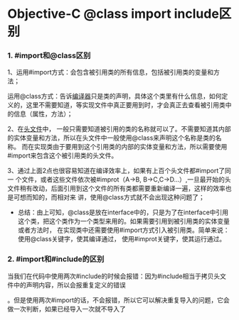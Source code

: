 # Objective-C @class import include区别

### 1. #import和@class区别

1、运用#import方式：会包含被引用类的所有信息，包括被引用类的变量和方法；

  运用@class方式：告诉[编译器](https://so.csdn.net/so/search?q=编译器&spm=1001.2101.3001.7020)只是类的声明，具体这个类里有什么信息，如何定义的，这里不需要知道，等实现文件中真正要用到时，才会真正去查看被引用类中的信息（属性，方法）；

2、在[头文件](https://so.csdn.net/so/search?q=头文件&spm=1001.2101.3001.7020)中， 一般只需要知道被引用的类的名称就可以了。不需要知道其内部的实体变量和方法，所以在头文件中一般使用@class来声明这个名称是类的名称。 而在实现类由于要用到这个引用类的内部的实体变量和方法，所以需要使用#import来包含这个被引用类的头文件。  

3、通过上面2点也很容易知道在编译效率上，如果有上百个头文件都#import了同一 个文件，或者这些文件依次被#improt（A->B, B->C,C->D…）,一旦最开始的头文件稍有改动，后面引用到这个文件的所有类都需要重新编译一遍，这样的效率也是可想而知的，而相对来 讲，使用@class方式就不会出现这种问题了；

 

-  总结：由上可知，@class是放在interface中的，只是为了在interface中引用这个类，把这个类作为一个类型来用的。如果需要引用到被引用类的实体变量或者方法时， 在实现类中还需要使用#import方式引入被引用类。简单来说：使用@class关键字，使其编译通过， 使用#improt关键字，使其运行通过。

### 2. #import和#include的区别

   当我们在代码中使用两次#include的时候会报错：因为#include相当于拷贝头文件中的声明内容，所以会报重复定义的错误

。但是使用两次#import的话，不会报错，所以它可以解决重复导入的问题，它会做一次判断，如果已经导入一次就不导入了